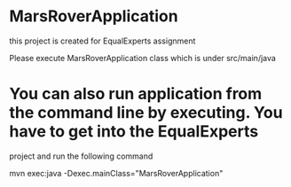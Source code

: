 # MarsRoverApplication

this project is created for EqualExperts assignment

Please execute MarsRoverApplication class which is under src/main/java

# You can also run application from the command line by executing. You have to get into the EqualExperts
project and run the following command 

mvn exec:java -Dexec.mainClass="MarsRoverApplication"
